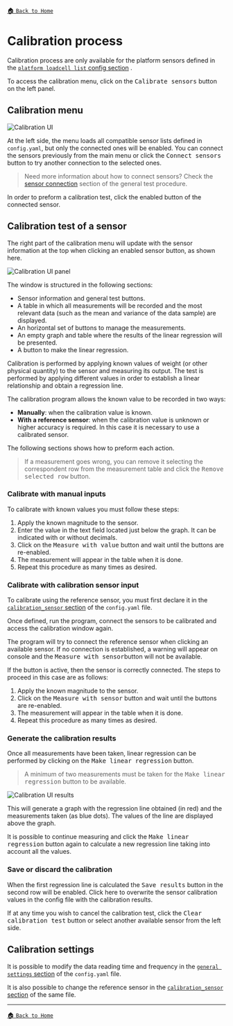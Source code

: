 [:house: `Back to Home`](../home.md)

# Calibration process

Calibration process are only available for the platform sensors defined in the [`platform loadcell list` config section](../setup/config_file.md#platform-1-loadcell-list) .

To access the calibration menu, click on the <kbd>Calibrate sensors</kbd> button on the left panel.

## Calibration menu

![Calibration UI](images/calibrationUI_default.png)

At the left side, the menu loads all compatible sensor lists defined in `config.yaml`, but only the connected ones will be enabled. You can connect the sensors previously from the main menu or click the <kbd>Connect sensors</kbd> button to try another connection to the selected ones.

> Need more information about how to connect sensors? Check the [sensor connection](general_test.md#sensor-connection) section of the general test procedure.

In order to preform a calibration test, click the enabled button of the connected sensor.

## Calibration test of a sensor

The right part of the calibration menu will update with the sensor information at the top when clicking an enabled sensor button, as shown here.

![Calibration UI panel](images/calibrationUI_panel.png)

The window is structured in the following sections:
- Sensor information and general test buttons.
- A table in which all measurements will be recorded and the most relevant data (such as the mean and variance of the data sample) are displayed.
- An horizontal set of buttons to manage the measurements.
- An empty graph and table where the results of the linear regression will be presented.
- A button to make the linear regression.

Calibration is performed by applying known values of weight (or other physical quantity) to the sensor and measuring its output. The test is performed by applying different values in order to establish a linear relationship and obtain a regression line.

The calibration program allows the known value to be recorded in two ways:
- **Manually**: when the calibration value is known.
- **With a reference sensor**: when the calibration value is unknown or higher accuracy is required. In this case it is necessary to use a calibrated sensor.

The following sections shows how to preform each action.

> If a measurement goes wrong, you can remove it selecting the correspondent row from the measurement table and click the <kbd>Remove selected row</kbd> button.

### Calibrate with manual inputs

To calibrate with known values you must follow these steps:

1. Apply the known magnitude to the sensor.
2. Enter the value in the text field located just below the graph. It can be indicated with or without decimals.
3. Click on the <kbd>Measure with value</kbd> button and wait until the buttons are re-enabled.
4. The measurement will appear in the table when it is done.
5. Repeat this procedure as many times as desired.

### Calibrate with calibration sensor input

To calibrate using the reference sensor, you must first declare it in the [`calibration_sensor` section](../setup/config_file.md#calibration-sensor) of the `config.yaml` file.

Once defined, run the program, connect the sensors to be calibrated and access the calibration window again.

The program will try to connect the reference sensor when clicking an available sensor. If no connection is established, a warning will appear on console and the <kbd>Measure with sensor</kbd>button will not be available.

If the button is active, then the sensor is correctly connected. The steps to proceed in this case are as follows:
1. Apply the known magnitude to the sensor.
2. Click on the <kbd>Measure with sensor</kbd> button and wait until the buttons are re-enabled.
3. The measurement will appear in the table when it is done.
4. Repeat this procedure as many times as desired.

### Generate the calibration results
Once all measurements have been taken, linear regression can be performed by clicking on the <kbd>Make linear regression</kbd> button.

> A minimum of two measurements must be taken for the <kbd>Make linear regression</kbd> button to be available.

![Calibration UI results](images/calibrationUI_results.png)

This will generate a graph with the regression line obtained (in red) and the measurements taken (as blue dots). The values of the line are displayed above the graph.

It is possible to continue measuring and click the <kbd>Make linear regression</kbd> button again to calculate a new regression line taking into account all the values.

### Save or discard the calibration
When the first regression line is calculated the <kbd>Save results</kbd> button in the second row will be enabled. Click here to overwrite the sensor calibration values in the config file with the calibration results.

If at any time you wish to cancel the calibration test, click the <kbd>Clear calibration test</kbd> button or select another available sensor from the left side.

## Calibration settings
It is possible to modify the data reading time and frequency in the [`general settings` section](../setup/config_file.md#general-settings) of the `config.yaml` file.

It is also possible to change the reference sensor in the [`calibration_sensor` section](../setup/config_file.md#calibration-sensor) of the same file.

---

[:house: `Back to Home`](../home.md)